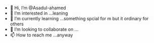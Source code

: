 - 👋 Hi, I’m @Asadul-ahamed
- 👀 I’m interested in ...leaning 
- 🌱 I’m currently learning ...something spcial for m but it ordinary for others
- 💞️ I’m looking to collaborate on ...
- 📫 How to reach me ...anyway 

<!---
Asadul-ahamed/Asadul-ahamed is a ✨ special ✨ repository because its `README.md` (this file) appears on your GitHub profile.
You can click the Preview link to take a look at your changes.
--->
